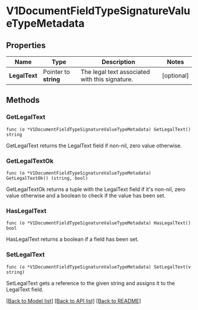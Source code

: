 # V1DocumentFieldTypeSignatureValueTypeMetadata

## Properties

Name | Type | Description | Notes
------------ | ------------- | ------------- | -------------
**LegalText** | Pointer to **string** | The legal text associated with this signature. | [optional] 

## Methods

### GetLegalText

`func (o *V1DocumentFieldTypeSignatureValueTypeMetadata) GetLegalText() string`

GetLegalText returns the LegalText field if non-nil, zero value otherwise.

### GetLegalTextOk

`func (o *V1DocumentFieldTypeSignatureValueTypeMetadata) GetLegalTextOk() (string, bool)`

GetLegalTextOk returns a tuple with the LegalText field if it's non-nil, zero value otherwise
and a boolean to check if the value has been set.

### HasLegalText

`func (o *V1DocumentFieldTypeSignatureValueTypeMetadata) HasLegalText() bool`

HasLegalText returns a boolean if a field has been set.

### SetLegalText

`func (o *V1DocumentFieldTypeSignatureValueTypeMetadata) SetLegalText(v string)`

SetLegalText gets a reference to the given string and assigns it to the LegalText field.


[[Back to Model list]](../README.md#documentation-for-models) [[Back to API list]](../README.md#documentation-for-api-endpoints) [[Back to README]](../README.md)


